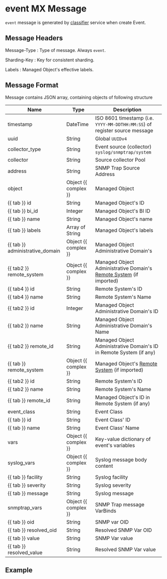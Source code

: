 # event MX Message

`event` message is generated by [classifier](../../../admin/reference/services/classifier.md)
service when create Event.

## Message Headers

Message-Type
: Type of message. Always `event`.

Sharding-Key
: Key for consistent sharding.

Labels
: Managed Object's effective labels.

## Message Format

Message contains JSON array, containing objects of following structure

| Name       | Type     | Description                                                          |
| ---------- | -------- | -------------------------------------------------------------------- |
| timestamp                 | DateTime | ISO 8601 timestamp (i.e. `YYYY-MM-DDTHH:MM:SS`) of register source message |
| uuid                      | String               | Global `UUIDv4`                             |
| collector_type            | String               | Event source (collector) `syslog/snmptrap/system`  |
| collector                 | String               | Source collector Pool                            |
| address                   | String               | SNMP Trap Source Address                      |
| object                    | Object {{ complex }} | Managed Object                            |
| {{ tab }} id              | String               | Managed Object's ID                       |
| {{ tab }} bi_id           | Integer              | Managed Object's BI ID                    |
| {{ tab }} name            | String               | Managed Object's name                             |
| {{ tab }} labels          | Array of String               | Managed Object's labels              |
| {{ tab }} administrative_domain  | Object {{ complex }} | Managed Object Administrative Domain's             |
| {{ tab2 }} remote_system   | Object {{ complex }} | Managed Object Administrative Domain's [Remote System](../../../user/reference/concepts/remote-system/index.md) (if imported) |
| {{ tab4 }} id             | String               | Remote System's ID                        |
| {{ tab4 }} name           | String               | Remote System's Name                      |
| {{ tab2 }} id             | Integer              | Managed Object Administrative Domain's ID     |
| {{ tab2 }} name           | String               | Managed Object Administrative Domain's Name   |
| {{ tab2 }} remote_id      | String               | Managed Object Administrative Domain's ID in Remote System (if any)  |
| {{ tab }} remote_system   | Object {{ complex }} | Managed Object's [Remote System](../../../user/reference/concepts/remote-system/index.md) (if imported) |
| {{ tab2 }} id             | String               | Remote System's ID                        |
| {{ tab2 }} name           | String               | Remote System's Name                      |
| {{ tab }} remote_id       | String               | Managed Object's ID in Remote System (if any)  |
| event_class               | String               | Event Class                |
| {{ tab }} id              | String               | Event Class' ID             |
| {{ tab }} name            | String               | Event Class' Name            |
| vars                      | Object {{ complex }} | Key-value dictionary of event's variables |
| syslog_vars               | Object {{ complex }} | Syslog message body content              |
| {{ tab }} facility        | String               | Syslog facility                         |
| {{ tab }} severity        | String               | Syslog severity                            |
| {{ tab }} message         | String               | Syslog message                             |
| snmptrap_vars             | Object {{ complex }} | SNMP Trap message VarBinds              |
| {{ tab }} oid             | String               | SNMP var OID                     |
| {{ tab }} resolved_oid    | String               | Resolved SNMP Var OID               |
| {{ tab }} value           | String               | SNMP Var value                             |
| {{ tab }} resolved_value  | String               | Resolved SNMP Var value               |


## Example

